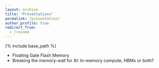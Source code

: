 ```yaml
---
layout: archive
title: "Presentations"
permalink: /presentation/
author_profile: true
redirect_from:
  - /resume
---
```


{% include base_path %}

* Floating Gate Flash Memory
* Breaking the memory-wall for AI:  In-memory compute, HBMs or both?
